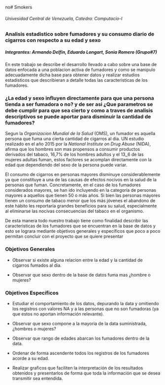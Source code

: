 no# Smokers
 
###### Univesidad Central de Venezuela, Catedra: Computacio-I

### Analisis estadistico sobre fumadores y su consumo diario de cigarros con respecto a su edad y sexo

##### Integrantes: Armando Delfin, Eduardo Longart, Sonia Romero (Grupo#7)

En este trabajo se describe el desarrollo llevado a cabo sobre una base de datos enfocada a una poblacion activa de fumadores y como se manipulo adecuadamente dicha base para obtener datos y realizar estudios estadisticos que describieran a detalle todas las caracteristicas de los fumadores.

### ¿La edad y sexo influyen directamente para que una persona tienda a ser fumadora o no? y de ser asi ¿Que parametros se debe cumplir para que sea cierto y como a traves de analisis descriptivos se puede aportar para disminuir la cantidad de fumadores?

Segun la *Organizacion Mundial de la Salud* (OMS), un fumador es aquella persona que fuma una cierta cantidad de cigarros al dia. UN estudio realizado en el año 2015 por la *National Institute on Drug Abuse* (NIDA), afirma que los hombres son mas propensos a consumir productos derivados del tabaco, 16,7% de los hombres adultos y el 13,,6 de las mujeres adultas fuman, estos factores se acomplan directamente con la edad que dependiendo del sexo de la persona puede variar. 

El consumo de cigarros en personas mayores disminuye considerablemente ya que constituye a una de las causas de efectos nocivos en la salud de la personas que fuman. Concretamente, en el caso de los fumadores considerados mayores, se han ido incluyendo en la categoría de personas mayores a aquellos que tienen 50 o más años. Si bien las personas mayores tienen un consumo de tabaco menor que los más jóvenes el abandono de este hábito les reportaría grandes beneficios para su salud, especialmente al eliminarse las nocivas consecuencias del tabaco en el organismo.

De esta manera todo nuestro trabajo tiene como finalidad describir las caracteristicas de los fumadores que se encuentran en la base de datos y esto se lograra mediante objetivos generales y específicos  que poco a poco permitan concluir con el proyecto que se quiere presentar 

### Objetivos Generales

- Observar si existe alguna relacion entre la edad y la cantidad de cigarros fumados al dia.

- Observar que sexo dentro de la base de datos fuma mas ¿hombre o mujeres?

### Objetivos Específicos

- Estudiar el comportamiento de los datos, depurando la data y omitiendo los registros con valores NA y a las personas que no son fumadoras (ya que estos no aportan información relevante).

- Observar que sexo compone a la mayoria de la data suministrada, ¿hombres o mujeres?

- Observar que rango de edades abarcan los fumadores dentro de la data.

- Ordenar de forma ascendente todos los registros de los fumadores acorde a su edad.

- Realizar graficos que faciliten la interpretación de los resultados obtenidos y presentarlos de forma que toda la información que se desea transmitir sea entendida.
